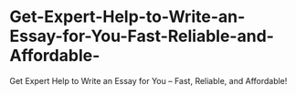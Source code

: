 # Get-Expert-Help-to-Write-an-Essay-for-You-Fast-Reliable-and-Affordable-
Get Expert Help to Write an Essay for You – Fast, Reliable, and Affordable!

